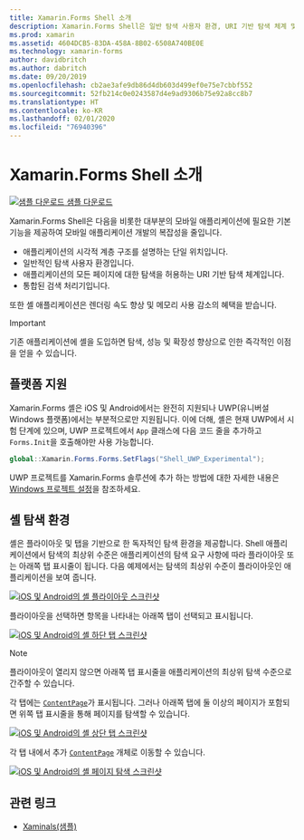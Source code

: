 ```yaml
---
title: Xamarin.Forms Shell 소개
description: Xamarin.Forms Shell은 일반 탐색 사용자 환경, URI 기반 탐색 체계 및 통합 검색 처리기를 포함하여 대부분 애플리케이션에 필요한 기본 기능을 제공합니다.
ms.prod: xamarin
ms.assetid: 4604DCB5-83DA-458A-8B02-6508A740BE0E
ms.technology: xamarin-forms
author: davidbritch
ms.author: dabritch
ms.date: 09/20/2019
ms.openlocfilehash: cb2ae3afe9db86d4db603d499ef0e75e7cbbf552
ms.sourcegitcommit: 52fb214c0e0243587d4e9ad9306b75e92a8cc8b7
ms.translationtype: HT
ms.contentlocale: ko-KR
ms.lasthandoff: 02/01/2020
ms.locfileid: "76940396"
---
```

# <a name="xamarinforms-shell-introduction"></a>Xamarin.Forms Shell 소개

[![샘플 다운로드](~/media/shared/download.png) 샘플 다운로드](https://docs.microsoft.com/samples/xamarin/xamarin-forms-samples/userinterface-xaminals/)

Xamarin.Forms Shell은 다음을 비롯한 대부분의 모바일 애플리케이션에 필요한 기본 기능을 제공하여 모바일 애플리케이션 개발의 복잡성을 줄입니다.

- 애플리케이션의 시각적 계층 구조를 설명하는 단일 위치입니다.
- 일반적인 탐색 사용자 환경입니다.
- 애플리케이션의 모든 페이지에 대한 탐색을 허용하는 URI 기반 탐색 체계입니다.
- 통합된 검색 처리기입니다.

또한 셸 애플리케이션은 렌더링 속도 향상 및 메모리 사용 감소의 혜택을 받습니다.

> [!IMPORTANT]
> 기존 애플리케이션에 셸을 도입하면 탐색, 성능 및 확장성 향상으로 인한 즉각적인 이점을 얻을 수 있습니다.

## <a name="platform-support"></a>플랫폼 지원

Xamarin.Forms 셸은 iOS 및 Android에서는 완전히 지원되나 UWP(유니버설 Windows 플랫폼)에서는 부분적으로만 지원됩니다. 이에 더해, 셸은 현재 UWP에서 시험 단계에 있으며, UWP 프로젝트에서 `App` 클래스에 다음 코드 줄을 추가하고 `Forms.Init`을 호출해야만 사용 가능합니다.

```csharp
global::Xamarin.Forms.Forms.SetFlags("Shell_UWP_Experimental");
```

UWP 프로젝트를 Xamarin.Forms 솔루션에 추가 하는 방법에 대한 자세한 내용은 [Windows 프로젝트 설정](~/xamarin-forms/platform/windows/installation/index.md)을 참조하세요.

## <a name="shell-navigation-experience"></a>셸 탐색 환경

셸은 플라이아웃 및 탭을 기반으로 한 독자적인 탐색 환경을 제공합니다. Shell 애플리케이션에서 탐색의 최상위 수준은 애플리케이션의 탐색 요구 사항에 따라 플라이아웃 또는 아래쪽 탭 표시줄이 됩니다. 다음 예제에서는 탐색의 최상위 수준이 플라이아웃인 애플리케이션을 보여 줍니다.

[![iOS 및 Android의 셸 플라이아웃 스크린샷](introduction-images/flyout.png "셸 플라이아웃")](introduction-images/flyout-large.png#lightbox "셸 플라이아웃")

플라이아웃을 선택하면 항목을 나타내는 아래쪽 탭이 선택되고 표시됩니다.

[![iOS 및 Android의 셸 하단 탭 스크린샷](introduction-images/monkeys.png "셸 아래쪽 탭")](introduction-images/monkeys-large.png#lightbox "셸 아래쪽 탭")

> [!NOTE]
> 플라이아웃이 열리지 않으면 아래쪽 탭 표시줄을 애플리케이션의 최상위 탐색 수준으로 간주할 수 있습니다.

각 탭에는 [`ContentPage`](xref:Xamarin.Forms.ContentPage)가 표시됩니다. 그러나 아래쪽 탭에 둘 이상의 페이지가 포함되면 위쪽 탭 표시줄을 통해 페이지를 탐색할 수 있습니다.

[![iOS 및 Android의 셸 상단 탭 스크린샷](introduction-images/cats.png "셸 위쪽 탭")](introduction-images/cats-large.png#lightbox "셸 위쪽 탭")

각 탭 내에서 추가 [`ContentPage`](xref:Xamarin.Forms.ContentPage) 개체로 이동할 수 있습니다.

[![iOS 및 Android의 셸 페이지 탐색 스크린샷](introduction-images/cat-details.png "셸 앱 탐색")](introduction-images/cat-details-large.png#lightbox "셸 앱 탐색")

## <a name="related-links"></a>관련 링크

- [Xaminals(샘플)](https://docs.microsoft.com/samples/xamarin/xamarin-forms-samples/userinterface-xaminals/)
